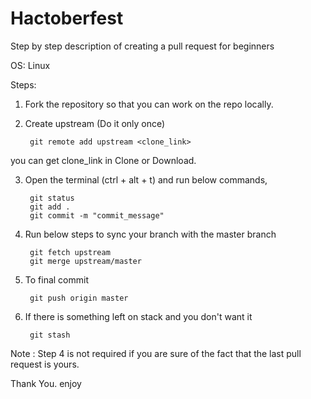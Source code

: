 # Hactoberfest
Step by step description of creating a pull request for beginners

OS: Linux

Steps:

1. Fork the repository so that you can work on the repo locally.

2. Create upstream (Do it only once) 

		git remote add upstream <clone_link>

you can get clone_link in Clone or Download.

3. Open the terminal (ctrl + alt + t) and run below commands, 

		git status 
		git add . 
		git commit -m "commit_message"

4. Run below steps to sync your branch with the master branch

		git fetch upstream
		git merge upstream/master

5. To final commit

		git push origin master

6. If there is something left on stack and you don't want it

		git stash

Note : Step 4 is not required if you are sure of the fact that the last pull request is yours.

Thank You.
enjoy
